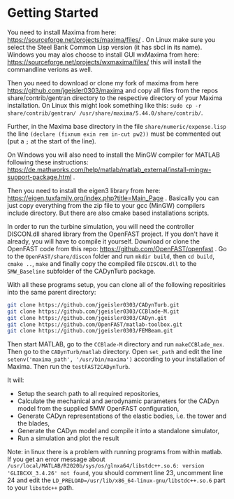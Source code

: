 # Getting Started
You need to install Maxima from here: https://sourceforge.net/projects/maxima/files/ . On Linux make sure you select the Steel Bank Common Lisp version (it has sbcl in its name). Windows you may alos choose to install GUI wxMaxima from here: https://sourceforge.net/projects/wxmaxima/files/ this will install the commandline verions as well.

Then you need to download or clone my fork of maxima from here https://github.com/jgeisler0303/maxima and copy all files from the repos share/contrib/gentran directory to the respective directory of your Maxima installation. On Linux this might look something like this: `sudo cp -r share/contrib/gentran/ /usr/share/maxima/5.44.0/share/contrib/`.

Further, in the Maxima base directory in the file `share/numeric/expense.lisp` the line `(declare (fixnum exin rem in-cut pw2))` must be commented out (put a `;` at the start of the line).

On Windows you will also need to install the MinGW compiler for MATLAB following these instructions: https://de.mathworks.com/help/matlab/matlab_external/install-mingw-support-package.html .

Then you need to install the eigen3 library from here: https://eigen.tuxfamily.org/index.php?title=Main_Page . Basically you can just copy everything from the zip file to your gcc (MinGW) compilers include directory. But there are also cmake based installations scripts.

In order to run the turbine simulation, you will need the controller DISCON.dll shared library from the OpenFAST project. If you don't have it already, you will have to compile it yourself. Download or clone the OpenFAST code from this repo: https://github.com/OpenFAST/openfast . Go to the `OpenFAST/share/discon` folder and run `mkdir build`, then `cd build`, `cmake ..`, `make` and finally copy the compiled file `DISCON.dll` to the `5MW_Baseline` subfolder of the CADynTurb package.

With all these programs setup, you can clone all of the following repositiries into the same parent directory:
``` bash
git clone https://github.com/jgeisler0303/CADynTurb.git
git clone https://github.com/jgeisler0303/CCBlade-M.git
git clone https://github.com/jgeisler0303/CADyn.git
git clone https://github.com/OpenFAST/matlab-toolbox.git
git clone https://github.com/jgeisler0303/FEMBeam.git
```

Then start MATLAB, go to the `CCBlade-M` directory and run `makeCCBlade_mex`.
Then go to the `CADynTurb/matlab` directory. Open `set_path` and edit the line `setenv('maxima_path', '/usr/bin/maxima')` according to your installation of Maxima. Then run the `testFAST2CADynTurb`.

It will:
* Setup the search path to all required repositories,
* Calculate the mechanical and aerodynamic parameters for the CADyn model from the supplied 5MW OpenFAST configuration,
* Generate CADyn representations of the elastic bodies, i.e. the tower and the blades,
* Generate the CADyn model and compile it into a standalone simulator,
* Run a simulation and plot the result

Note: in linux there is a problem with running programs from within matlab. If you get an error message about `/usr/local/MATLAB/R2020b/sys/os/glnxa64/libstdc++.so.6: version 'GLIBCXX_3.4.26' not found`, you should comment line 23, uncomment line 24 and edit the `LD_PRELOAD=/usr/lib/x86_64-linux-gnu/libstdc++.so.6` part to your `libstdc++` path.
